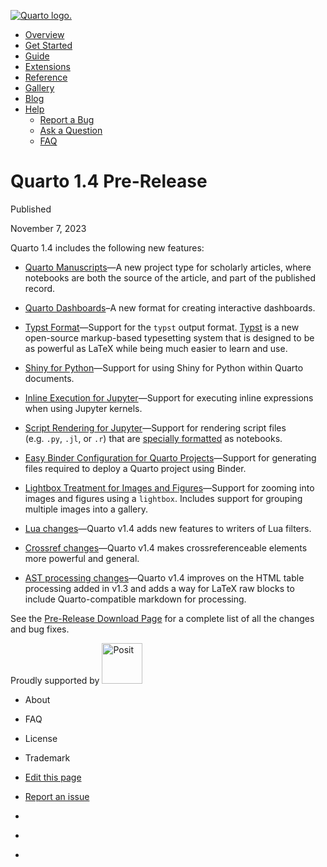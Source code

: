 <a href="../../../index.html"
class="navbar-brand navbar-brand-logo"><img src="../../../quarto.png"
class="navbar-logo" alt="Quarto logo." /></a>

<span class="navbar-toggler-icon"></span>

-   <a href="../../../index.html" class="nav-link"><span
    class="menu-text">Overview</span></a>
-   <a href="../../../docs/get-started/index.html" class="nav-link"><span
    class="menu-text">Get Started</span></a>
-   <a href="../../../docs/guide/index.html" class="nav-link"><span
    class="menu-text">Guide</span></a>
-   <a href="../../../docs/extensions/index.html" class="nav-link"><span
    class="menu-text">Extensions</span></a>
-   <a href="../../../docs/reference/index.html" class="nav-link"><span
    class="menu-text">Reference</span></a>
-   <a href="../../../docs/gallery/index.html" class="nav-link"><span
    class="menu-text">Gallery</span></a>
-   <a href="../../../docs/blog/index.html" class="nav-link"><span
    class="menu-text">Blog</span></a>
-   <a href="#" id="nav-menu-help" class="nav-link dropdown-toggle"
    role="button" data-bs-toggle="dropdown" aria-expanded="false"><span
    class="menu-text">Help</span></a>
    -   <a href="https://github.com/quarto-dev/quarto-cli/issues"
        class="dropdown-item"><em></em> <span class="dropdown-text">Report a
        Bug</span></a>
    -   <a href="https://github.com/quarto-dev/quarto-cli/discussions"
        class="dropdown-item"><em></em> <span class="dropdown-text">Ask a
        Question</span></a>
    -   <a href="../../../docs/faq/index.html" class="dropdown-item"><em></em>
        <span class="dropdown-text">FAQ</span></a>

<a href="https://twitter.com/quarto_pub"
class="quarto-navigation-tool px-1" aria-label="Quarto Twitter"
title="Quarto Twitter"><em></em></a>
<a href="https://github.com/quarto-dev/quarto-cli"
class="quarto-navigation-tool px-1" aria-label="Quarto GitHub"
title="Quarto GitHub"><em></em></a>
<a href="https://quarto.org/docs/blog/index.xml"
class="quarto-navigation-tool px-1" aria-label="Quarto Blog RSS"
title="Quarto Blog RSS"><em></em></a>

# Quarto 1.4 Pre-Release

Published

November 7, 2023

Quarto 1.4 includes the following new features:

-   [Quarto Manuscripts](../../../docs/manuscripts/index.html)—A new
    project type for scholarly articles, where notebooks are both the
    source of the article, and part of the published record.

-   [Quarto Dashboards](../../../docs/dashboards/index.html)–A new
    format for creating interactive dashboards.

-   [Typst Format](../../../docs/prerelease/1.4/typst.html)—Support for
    the `typst` output format. [Typst](https://github.com/typst/typst)
    is a new open-source markup-based typesetting system that is
    designed to be as powerful as LaTeX while being much easier to learn
    and use.

-   [Shiny for
    Python](../../../docs/dashboards/interactivity/shiny-python/index.html)—Support
    for using Shiny for Python within Quarto documents.

-   [Inline Execution for
    Jupyter](../../../docs/prerelease/1.4/inline.html)—Support for
    executing inline expressions when using Jupyter kernels.

-   [Script Rendering for
    Jupyter](../../../docs/prerelease/1.4/script.html)—Support for
    rendering script files (e.g. `.py`, `.jl`, or `.r`) that are
    [specially
    formatted](https://jupytext.readthedocs.io/en/latest/formats-scripts.html)
    as notebooks.

-   [Easy Binder Configuration for Quarto
    Projects](../../../docs/prerelease/1.4/binder.html)—Support for
    generating files required to deploy a Quarto project using Binder.

-   [Lightbox Treatment for Images and
    Figures](../../../docs/prerelease/1.4/lightbox.html)—Support for
    zooming into images and figures using a `lightbox`. Includes support
    for grouping multiple images into a gallery.

-   [Lua changes](../../../docs/prerelease/1.4/lua_changes.html)—Quarto
    v1.4 adds new features to writers of Lua filters.

-   [Crossref
    changes](../../../docs/prerelease/1.4/crossref.html)—Quarto v1.4
    makes crossreferenceable elements more powerful and general.

-   [AST processing
    changes](../../../docs/prerelease/1.4/ast.html)—Quarto v1.4 improves
    on the HTML table processing added in v1.3 and adds a way for LaTeX
    raw blocks to include Quarto-compatible markdown for processing.

See the [Pre-Release Download Page](../../../docs/download/prerelease)
for a complete list of all the changes and bug fixes.

Proudly supported by [<img
src="https://www.rstudio.com/assets/img/posit-logo-fullcolor-TM.svg"
class="img-fluid" width="65" alt="Posit" />](https://posit.co)

-   <a href="../../../about.html" class="nav-link"></a>

    About

-   <a href="../../../docs/faq/index.html" class="nav-link"></a>

    FAQ

-   <a href="../../../license.html" class="nav-link"></a>

    License

-   <a href="../../../trademark.html" class="nav-link"></a>

    Trademark

-   <a
    href="https://github.com/quarto-dev/quarto-web/edit/main/docs/prerelease/1.4/index.qmd"
    class="toc-action"><em></em>Edit this page</a>
-   <a href="https://github.com/quarto-dev/quarto-cli/issues/new/choose"
    class="toc-action"><em></em>Report an issue</a>

-   <a href="https://twitter.com/quarto_pub" class="nav-link"><em></em></a>
-   <a href="https://github.com/quarto-dev/quarto-cli"
    class="nav-link"><em></em></a>
-   <a href="https://quarto.org/docs/blog/index.xml"
    class="nav-link"><em></em></a>
